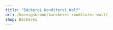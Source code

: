 ```yaml
---
title: "Bäckerei Konditorei Wolf"
url: /koenigsbrunn/baeckerei-konditorei-wolf/
shop: Bäckerei
---
```

